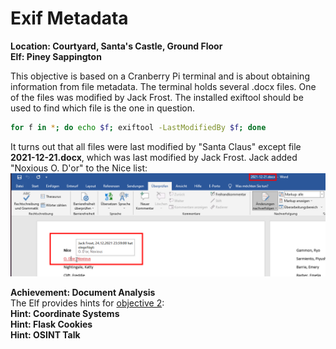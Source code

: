 # Exif Metadata
**Location: Courtyard, Santa's Castle, Ground Floor**  
**Elf: Piney Sappington**

This objective is based on a Cranberry Pi terminal and is about obtaining information from file metadata.
The terminal holds several .docx files. One of the files was modified by Jack Frost.
The installed exiftool should be used to find which file is the one in question.

```bash
for f in *; do echo $f; exiftool -LastModifiedBy $f; done
```
It turns out that all files were last modified by "Santa Claus" except file **2021-12-21.docx**, which was last modified by Jack Frost.
Jack added "Noxious O. D'or" to the Nice list:
![enter image description here](https://github.com/joergschwarzwaelder/hhc2021/blob/master/Additional/Jack-Frost-Change.png)

**Achievement: Document Analysis**  
The Elf provides hints for [objective 2](https://github.com/joergschwarzwaelder/hhc2021/tree/master/Objective-2):  
**Hint: Coordinate Systems**  
**Hint: Flask Cookies**  
**Hint: OSINT Talk**

